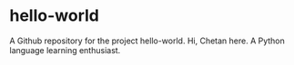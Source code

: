 # hello-world
A Github repository for the project hello-world.
Hi, Chetan here. A Python language learning enthusiast.
